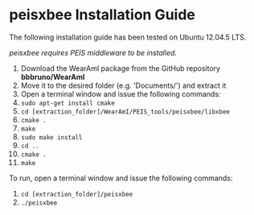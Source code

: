 ﻿# peisxbee Installation Guide
The following installation guide has been tested on Ubuntu 12.04.5 LTS.

*peisxbee requires PEIS middleware to be installed.*

1. Download the WearAmI package from the GitHub repository **bbbruno/WearAmI**
2. Move it to the desired folder (e.g. 'Documents/') and extract it
3. Open a terminal window and issue the following commands:
4. `sudo apt-get install cmake`
5. `cd [extraction_folder]/WearAmI/PEIS_tools/peisxbee/libxbee`
6. `cmake .`
7. `make`
8. `sudo make install`
9. `cd ..`
10. `cmake .`
11. `make`

To run, open a terminal window and issue the following commands:

1. `cd [extraction_folder]/peisxbee`
2. `./peisxbee`


